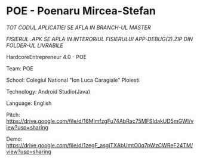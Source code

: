 # POE - Poenaru Mircea-Stefan

*TOT CODUL APLICATIEI SE AFLA IN BRANCH-UL MASTER*

*FISIERUL .APK SE APLA IN INTERORIUL FISIERULUI APP-DEBUG(2).ZIP DIN FOLDER-UL LIVRABILE*

HardcoreEntrepreneur 4.0 - POE

Team: POE 

School: Colegiul National "Ion Luca Caragiale" Ploiesti

Technology: Android Studio(Java)

Language: English

Pitch: https://drive.google.com/file/d/16MlmfzgFu74AbRac75MFSIdakUD5mGWI/view?usp=sharing

Demo: https://drive.google.com/file/d/1zegF_asgiTXAbUmtO0q7pWzCWReF24TM/view?usp=sharing
